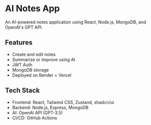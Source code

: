# AI Notes App

An AI-powered notes application using React, Node.js, MongoDB, and OpenAI's GPT API.

## Features

-  Create and edit notes
-  Summarize or improve using AI
-  JWT Auth
-  MongoDB storage
-  Deployed on Render + Vercel

##  Tech Stack

- Frontend: React, Tailwind CSS, Zustand, shadcn/ui
- Backend: Node.js, Express, MongoDB
- AI: OpenAI API (GPT-3.5)
- CI/CD: GitHub Actions
